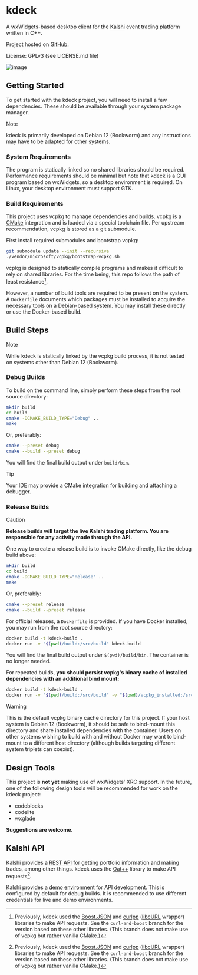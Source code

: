 # kdeck

A wxWidgets-based desktop client for the [Kalshi](https://kalshi.com/) event trading platform written in C++.

Project hosted on [GitHub](https://github.com/krazkidd/kdeck).

License: GPLv3 (see LICENSE.md file)

![image](https://github.com/krazkidd/kdeck/assets/6730333/f0864196-c12e-457a-a95f-cb7205836598)

## Getting Started

To get started with the kdeck project, you will need to install a few dependencies. These should be available through your system package manager.

> [!NOTE]  
> kdeck is primarily developed on Debian 12 (Bookworm) and any instructions may have to be adapted for other systems.

### System Requirements

The program is statically linked so no shared libraries should be required. Performance requirements should be minimal but note that kdeck is a GUI program based on wxWidgets, so a desktop environment is required. On Linux, your desktop environment must support GTK.

### Build Requirements

This project uses vcpkg to manage dependencies and builds. vcpkg is a [CMake](https://cmake.org/) integration and is loaded via a special toolchain file. Per upstream recommendation, vcpkg is stored as a git submodule.

First install required submodules and bootstrap vcpkg:

```bash
git submodule update --init --recursive
./vendor/microsoft/vcpkg/bootstrap-vcpkg.sh
```

vcpkg is designed to statically compile programs and makes it difficult to rely on shared libraries. For the time being, this repo follows the path of least resistance[^1].

[^1]: Previously, kdeck used the [Boost.JSON](https://boost.org/libs/json) and [curlpp](http://www.curlpp.org/) ([libcURL](https://curl.se/libcurl/) wrapper) libraries to make API requests. See the `curl-and-boost` branch for the version based on these other libraries. (This branch does not make use of vcpkg but rather vanilla CMake.)

However, a number of build tools are required to be present on the system. A `Dockerfile` documents which packages must be installed to acquire the necessary tools on a Debian-based system. You may install these directly or use the Docker-based build.

## Build Steps

> [!NOTE]
> While kdeck is statically linked by the vcpkg build process, it is not tested on systems other than Debian 12 (Bookworm).

### Debug Builds

To build on the command line, simply perform these steps from the root source directory:

```bash
mkdir build
cd build
cmake -DCMAKE_BUILD_TYPE="Debug" ..
make
```

Or, preferably:

```bash
cmake --preset debug
cmake --build --preset debug
```

You will find the final build output under `build/bin`.

> [!TIP]
> Your IDE may provide a CMake integration for building and attaching a debugger.

### Release Builds

> [!CAUTION]
> **Release builds will target the live Kalshi trading platform. You are responsible for any activity made through the API.**

One way to create a release build is to invoke CMake directly, like the debug build above:

```bash
mkdir build
cd build
cmake -DCMAKE_BUILD_TYPE="Release" ..
make
```

Or, preferably:

```bash
cmake --preset release
cmake --build --preset release
```

For official releases, a `Dockerfile` is provided. If you have Docker installed, you may run from the root source directory:

```bash
docker build -t kdeck-build .
docker run -v "$(pwd)/build:/src/build" kdeck-build
```

You will find the final build output under `$(pwd)/build/bin`. The container is no longer needed.

For repeated builds, **you should persist vcpkg's binary cache of installed dependencies with an additional bind mount:**

```bash
docker build -t kdeck-build .
docker run -v "$(pwd)/build:/src/build" -v "$(pwd)/vcpkg_installed:/src/vcpkg_installed" kdeck-build
```

> [!WARNING]
> This is the default vcpkg binary cache directory for this project. If your host system is Debian 12 (Bookworm), it should be safe to bind-mount this directory and share installed dependencies with the container. Users on other systems wishing to build with and without Docker may want to bind-mount to a different host directory (although builds targeting different system triplets can coexist).

## Design Tools

This project is **not yet** making use of wxWidgets' XRC support. In the future, one of the following design tools will be recommended for work on the kdeck project:

* codeblocks
* codelite
* wxglade

**Suggestions are welcome.**

## Kalshi API

Kalshi provides a [REST API](https://trading-api.readme.io/reference/getting-started) for getting portfolio information and making trades, among other things. kdeck uses the [Oat++](https://oatpp.io/) library to make API requests[^1].

Kalshi provides a [demo environment](https://trading-api.readme.io/reference/creating-a-demo-account) for API development. This is configured by default for debug builds. It is recommended to use different credentials for live and demo environments.
